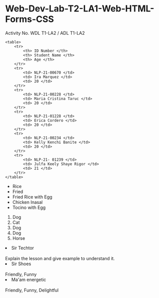 # Web-Dev-Lab-T2-LA1-Web-HTML-Forms-CSS
Activity No. WDL T1-LA2 / ADL T1-LA2
<!DOCTYPE html>
<html>
<head>
    <link rel="stylesheet" href="style.css">
</head>
<body>

    <table>
        <tr>
            <th> ID Number </th>
            <th> Student Name </th>
            <th> Age </th>
        </tr>
        <tr>
            <td> NLP-21-00670 </td>
            <td> Ira Marquez </td>
            <td> 20 </td>
        </tr>
        <tr>
            <td> NLP-21-00228 </td>
            <td> Maria Cristina Taruc </td>
            <td> 20 </td>
        </tr>
        <tr>
            <td> NLP-21-01228 </td>
            <td> Erica Cordero </td>
            <td> 20 </td>
        </tr>
        <tr>
            <td> NLP-21-00234 </td>
            <td> Kelly Kenchi Banite </td>
            <td> 20 </td>
        </tr>
        <tr>
            <td> NLP-21- 01239 </td>
            <td> Julfa Keely Shaye Rigor </td>
            <td> 21 </td>
        </tr>
    </table>

<ul>
    <li> Rice </li>
    <li> Fried  </li>
    <li> Fried Rice with Egg </li>
    <li> Chicken Inasal </li>
    <li> Tocino with Egg </li>
</ul>
<ol>
    <li> Dog </li>
    <li> Cat </li>
    <li> Dog </li>
    <li> Dog </li>
    <li> Horse </li>
</ol>
<dl>
    <li> Sir Techtor </li>
    <br> Explain the lesson and  give example to understand it. </br>
    <li> Sir Shoes </li>
    <br> Friendly, Funny </br>
    <li> Ma'am energetic </li>
    <br> Friendly, Funny, Delightful </br>
    
</dl>
</body>
</html>
